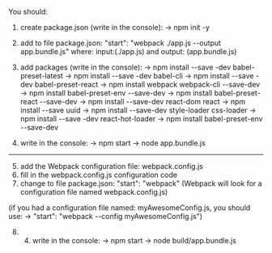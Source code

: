 You should:
1. create package.json (write in the console): -> npm init -y
2. add to file package.json: "start": "webpack ./app.js --output app.bundle.js"
where: input:(./app.js) and output: (app.bundle.js)
3. add packages (write in the console):
-> npm install --save -dev babel-preset-latest
-> npm install --save -dev babel-cli
-> npm install --save -dev babel-preset-react
-> npm install webpack webpack-cli --save-dev
-> npm install babel-preset-env --save-dev
-> npm install babel-preset-react --save-dev
-> npm install --save-dev react-dom react
-> npm install --save uuid
-> npm install --save-dev style-loader css-loader
-> npm install --save -dev react-hot-loader
-> npm install babel-preset-env --save-dev

4. write in the console:
-> npm start
-> node app.bundle.js
------------------------------------------------------------------------------
5. add the Webpack configuration file: webpack.config.js
6. fill in the webpack.config.js configuration code
7. change to file package.json: "start": "webpack"
(Webpack will look for a configuration file named webpack.config.js)

(if you had a configuration file named: myAwesomeConfig.js, you should use: -> "start": "webpack --config myAwesomeConfig.js")

8. 4. write in the console:
-> npm start
-> node build/app.bundle.js
